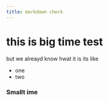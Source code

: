 ```yaml
---
title: markdown check
---
```


# this is big time test
but we alreayd know hwat it is
its like
- one
- two
### Smallt ime
